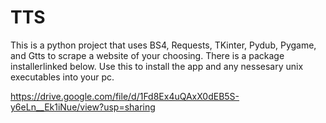 # TTS
This is a python project that uses BS4, Requests, TKinter, Pydub, Pygame, and Gtts to scrape a website of your choosing. There is a package installerlinked below. Use this to install the app and any nessesary unix executables into your pc.

<https://drive.google.com/file/d/1Fd8Ex4uQAxX0dEB5S-y6eLn__Ek1iNue/view?usp=sharing>
